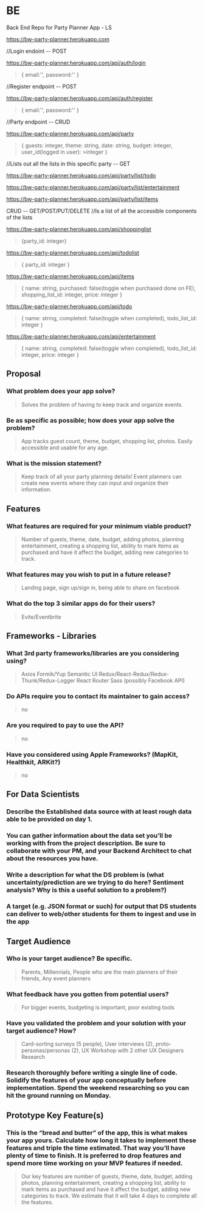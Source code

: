 # BE
Back End Repo for Party Planner App - LS


https://bw-party-planner.herokuapp.com

//Login endoint -- POST

https://bw-party-planner.herokuapp.com/api/auth/login
>{
>email:'',
>password:''
>}

//Register endpoint -- POST

https://bw-party-planner.herokuapp.com/api/auth/register
>{
>email:'',
>password:''
>}

//Party endpoint -- CRUD

https://bw-party-planner.herokuapp.com/api/party
>{
>guests: integer,
>theme: string,
>date: string,
>budget: integer,
>user_id(logged in user): >integer
>}

//Lists out all the lists in this specific party -- GET

https://bw-party-planner.herokuapp.com/api/party/list/todo

https://bw-party-planner.herokuapp.com/api/party/list/entertainment

https://bw-party-planner.herokuapp.com/api/party/list/items

CRUD -- GET/POST/PUT/DELETE
//Is a list of all the accessible components of the lists

https://bw-party-planner.herokuapp.com/api/shoppinglist
>{party_id: integer}

https://bw-party-planner.herokuapp.com/api/todolist
>{
>party_id: integer
>}

https://bw-party-planner.herokuapp.com/api/items
>{
>name: string,
>purchased: false(toggle when purchased done on FE),
>shopping_list_id: integer,
>price: integer
>}

https://bw-party-planner.herokuapp.com/api/todo
>{
>name: string,
>completed: false(toggle when completed),
>todo_list_id: integer
>}

https://bw-party-planner.herokuapp.com/api/entertainment

>{
>name: string,
>completed: false(toggle when completed),
>todo_list_id: integer,
>price: integer
>}


## Proposal

### What problem does your app solve?
>Solves the problem of having to keep track and organize events.


### Be as specific as possible; how does your app solve the problem?
>App tracks guest count, theme, budget, shopping list, photos. Easily accessible and usable for any age. 


### What is the mission statement?
>Keep track of all your party planning details! Event planners can create new events where they can input and organize their information.


## Features

### What features are required for your minimum viable product?
>Number of guests, theme, date, budget, adding photos, planning entertainment, creating a shopping list, ability to mark items as purchased and have it affect the budget, adding new categories to track.

### What features may you wish to put in a future release?
>Landing page, sign up/sign in, being able to share on facebook

### What do the top 3 similar apps do for their users?
>Evite/Eventbrite 


## Frameworks - Libraries

### What 3rd party frameworks/libraries are you considering using?
>Axios
>Formik/Yup
>Semantic UI
>Redux/React-Redux/Redux-Thunk/Redux-Logger
>React Router
>Sass
>(possibly Facebook API)

### Do APIs require you to contact its maintainer to gain access?
>no

### Are you required to pay to use the API?
>no

### Have you considered using Apple Frameworks? (MapKit, Healthkit, ARKit?)
>no


## For Data Scientists

### Describe the Established data source with at least rough data able to be provided on day 1.


### You can gather information about the data set you’ll be working with from the project description. Be sure to collaborate with your PM, and your Backend Architect to chat about the resources you have.


### Write a description for what the DS problem is (what uncertainty/prediction are we trying to do here? Sentiment analysis? Why is this a useful solution to a problem?)


### A target (e.g. JSON format or such) for output that DS students can deliver to web/other students for them to ingest and use in the app


## Target Audience

### Who is your target audience? Be specific.
>Parents, Millennials, People who are the main planners of their friends, Any event planners

### What feedback have you gotten from potential users?
>For bigger events, budgeting is important, poor existing tools

### Have you validated the problem and your solution with your target audience? How?
>Card-sorting surveys (5 people), User interviews (2), proto-personas/personas (2), UX Workshop with 2 other UX Designers
>Research

### Research thoroughly before writing a single line of code. Solidify the features of your app conceptually before implementation. Spend the weekend researching so you can hit the ground running on Monday.

## Prototype Key Feature(s)

### This is the “bread and butter” of the app, this is what makes your app yours. Calculate how long it takes to implement these features and triple the time estimated. That way you’ll have plenty of time to finish. It is preferred to drop features and spend more time working on your MVP features if needed.
>Our key features are number of guests, theme, date, budget, adding photos, planning entertainment, creating a shopping list, ability to mark items as purchased and have it affect the budget, adding new categories to track. We estimate that it will take 4 days to complete all the features.
